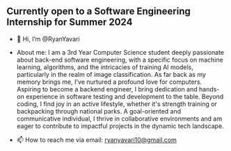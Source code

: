 ## Currently open to a Software Engineering Internship for Summer 2024


- 👋 Hi, I’m @RyanYavari
  
- About me:
  I am a 3rd Year Computer Science student deeply passionate about back-end software engineering, with a specific focus on machine learning, algorithms, and the intricacies of training AI models, particularly in the realm of image classification. As far back as my memory brings me, I've nurtured a profound love for computers. Aspiring to become a backend engineer, I bring dedication and hands-on experience in software testing and development to the table. Beyond coding, I find joy in an active lifestyle, whether it's strength training or backpacking through national parks. A goal-oriented and communicative individual, I thrive in collaborative environments and am eager to contribute to impactful projects in the dynamic tech landscape.
  
- 📫 How to reach me via email: ryanyavari10@gmail.com

<!---
RyanYavari/RyanYavari is a ✨ special ✨ repository because its `README.md` (this file) appears on your GitHub profile.
You can click the Preview link to take a look at your changes.
--->
